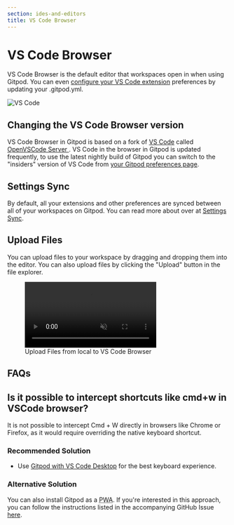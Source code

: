 ```yaml
---
section: ides-and-editors
title: VS Code Browser
---
```


<script context="module">
  export const prerender = true;
  import Keybind from "$lib/components/keybind.svelte";
</script>

# VS Code Browser

VS Code Browser is the default editor that workspaces open in when using Gitpod. You can even [configure your VS Code extension](/docs/references/ides-and-editors/vscode-extensions) preferences by updating your .gitpod.yml.

![VS Code](../../../static/images/gitpod-editor.jpg)

## Changing the VS Code Browser version

VS Code Browser in Gitpod is based on a fork of [VS Code](https://github.com/microsoft/vscode) called [OpenVSCode Server
](https://github.com/gitpod-io/openvscode-server). VS Code in the browser in Gitpod is updated frequently, to use the latest nightly build of Gitpod you can switch to the "insiders" version of VS Code from [your Gitpod preferences page](https://gitpod.io/preferences).

## Settings Sync

By default, all your extensions and other preferences are synced between all of your workspaces on Gitpod. You can read more about over at [Settings Sync](settings-sync).

## Upload Files

You can upload files to your workspace by dragging and dropping them into the editor. You can also upload files by clicking the "Upload" button in the file explorer.

<figure>
  <video onloadstart="this.playbackRate = 1.5;" controls playsinline autoplay loop muted class="shadow-medium w-full rounded-xl max-w-3xl mt-x-small" src="/images/editors/file-upload-ui-button.webm" type="video/webm"></video>
  <figcaption>Upload Files from local to VS Code Browser</figcaption>
</figure>

## FAQs

## Is it possible to intercept shortcuts like cmd+w in VSCode browser?

It is not possible to intercept <Keybind>Cmd + W</Keybind> directly in browsers like Chrome or Firefox, as it would require overriding the native keyboard shortcut.

### Recommended Solution

- Use [Gitpod with VS Code Desktop](/docs/references/ides-and-editors/vscode) for the best keyboard experience.

### Alternative Solution

You can also install Gitpod as a <abbr title="Progressive Web App">PWA</abbr>. If you're interested in this approach, you can follow the instructions listed in the accompanying GitHub Issue [here](https://github.com/gitpod-io/gitpod/issues/1445#issuecomment-1028706854).

